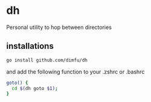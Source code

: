 # dh

Personal utility to hop between directories

## installations
```bash
go install github.com/dimfu/dh
```

and add the following function to your .zshrc or .bashrc
```bash
goto() {
  cd $(dh goto $1);
}
```
